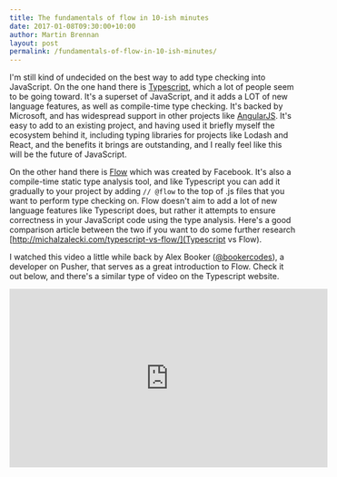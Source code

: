 ```yaml
---
title: The fundamentals of flow in 10-ish minutes
date: 2017-01-08T09:30:00+10:00
author: Martin Brennan
layout: post
permalink: /fundamentals-of-flow-in-10-ish-minutes/
---
```


I'm still kind of undecided on the best way to add type checking into JavaScript. On the one hand there is [Typescript](https://www.typescriptlang.org/), which a lot of people seem to be going toward. It's a superset of JavaScript, and it adds a LOT of new language features, as well as compile-time type checking. It's backed by Microsoft, and has widespread support in other projects like [AngularJS](https://angular.io/). It's easy to add to an existing project, and having used it briefly myself the ecosystem behind it, including typing libraries for projects like Lodash and React, and the benefits it brings are outstanding, and I really feel like this will be the future of JavaScript.

On the other hand there is [Flow](https://flowtype.org/) which was created by Facebook. It's also a compile-time static type analysis tool, and like Typescript you can add it gradually to your project by adding `// @flow` to the top of .js files that you want to perform type checking on. Flow doesn't aim to add a lot of new language features like Typescript does, but rather it attempts to ensure correctness in your JavaScript code using the type analysis. Here's a good comparison article between the two if you want to do some further research [http://michalzalecki.com/typescript-vs-flow/](Typescript vs Flow).

I watched this video a little while back by Alex Booker ([@bookercodes](https://twitter.com/bookercodes)), a developer on Pusher, that serves as a great introduction to Flow. Check it out below, and there's a similar type of video on the Typescript website.

<div style="text-align:center">
<iframe width="560" height="315" src="https://www.youtube.com/embed/xWMuAUbXcdQ" frameborder="0" allowfullscreen></iframe>
</div>